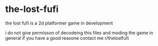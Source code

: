 # the-lost-fufi
the lost fufi is a 2d platformer game in development

i do not give permisson of decodeing this files and moding the game in general
if you have a good reasone contact me r/thelostfufi
